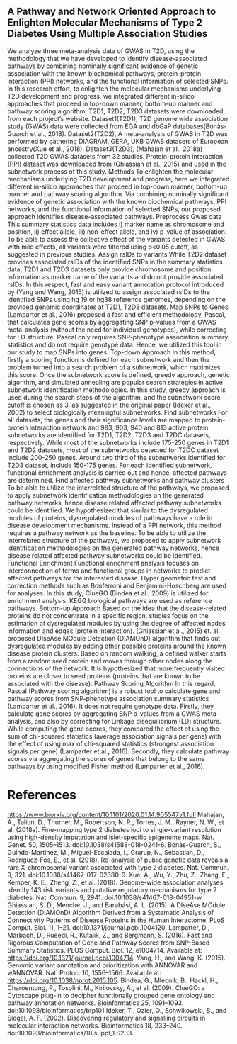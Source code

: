 ## A Pathway and Network Oriented Approach to Enlighten Molecular Mechanisms of Type 2 Diabetes Using Multiple Association Studies

We analyze three meta-analysis data of GWAS in T2D, using the methodology that we have developed to identify disease-associated pathways by combining nominally significant evidence of genetic association with the known biochemical pathways, protein-protein interaction (PPI) networks, and the functional information of selected SNPs. In this research effort, to enlighten the molecular mechanisms underlying T2D development and progress, we integrated different in-silico approaches that proceed in top-down manner, bottom-up manner and pathway scoring algorithm.
T2D1, T2D2, T2D3 datasets were downloaded from each project’s website. Dataset1(T2D1), T2D genome wide association study (GWAS) data were collected from EGA and dbGaP databases(Bonàs-Guarch et al., 2018). Dataset2(T2D2), A meta-analysis of GWAS in T2D was performed by gathering DIAGRAM, GERA, UKB GWAS datasets of European ancestry(Xue et al., 2018). Dataset3(T2D3), (Mahajan et al., 2018a) collected T2D GWAS datasets from 32 studies.
Protein-protein interaction (PPI) dataset was downloaded from (Ghiassian et al., 2015) and used in the subnetwork process of this study. 
Methods
To enlighten the molecular mechanisms underlying T2D development and progress, here we integrated different in-silico approaches that proceed in top-down manner, bottom-up manner and pathway scoring algorithm. Via combining nominally significant evidence of genetic association with the known biochemical pathways, PPI networks, and the functional information of selected SNPs, our proposed approach identifies disease-associated pathways.
Preprocess Gwas data
This summary statistics data includes i) marker name as chromosome and position, ii) effect allele, iii) non-effect allele, and iv) p-value of association. To be able to assess the collective effect of the variants detected in GWAS with mild effects, all variants were filtered using p<0.05 cutoff, as suggested in previous studies.
Assign rsIDs to variants
While T2D2 dataset provides associated rsIDs of the identified SNPs in the summary statistics data, T2D1 and T2D3 datasets only provide chromosome and position information as marker name of the variants and do not provide associated rsIDs. In this respect, fast and easy variant annotation protocol introduced by (Yang and Wang, 2015) is utilized to assign associated rsIDs to the identified SNPs using hg 19 or hg38 reference genomes, depending on the provided genomic coordinates at T2D1, T2D3 datasets. 
Map SNPs to Genes
	(Lamparter et al., 2016) proposed a fast and efficient methodology, Pascal, that calculates gene scores by aggregating SNP p-values from a GWAS meta-analysis (without the need for individual genotypes), while correcting for LD structure. Pascal only requires SNP-phenotype association summary statistics and do not require genotype data. Hence, we utilized this tool in our study to map SNPs into genes. 
Top-down Approach
In this method, firstly a scoring function is defined for each subnetwork and then the problem turned into a search problem of a subnetwork, which maximizes this score. Once the subnetwork score is defined, greedy approach, genetic algorithm, and simulated annealing are popular search strategies in active subnetwork identification methodologies. In this study, greedy approach is used during the search steps of the algorithm, and the subnetwork score cutoff is chosen as 3, as suggested in the original paper (Ideker et al., 2002) to select biologically meaningful subnetworks.
Find subnetworks
For all datasets, the genes and their significance levels are mapped to protein-protein interaction network and 983, 903, 940 and 813 active protein subnetworks are identified for T2D1, T2D2, T2D3 and T2DC datasets, respectively. While most of the subnetworks include 175-250 genes in T2D1 and T2D2 datasets, most of the subnetworks detected for T2DC dataset include 200-250 genes. Around two third of the subnetworks identified for T2D3 dataset, include 150-175 genes. For each identified subnetwork, functional enrichment analysis is carried out and hence, affected pathways are determined.
Find affected pathway subnetworks and pathway clusters
To be able to utilize the interrelated structure of the pathways, we proposed to apply subnetwork identification methodologies on the generated pathway networks, hence disease related affected pathway subnetworks could be identified. We hypothesized that similar to the dysregulated modules of proteins, dysregulated modules of pathways have a role in disease development mechanisms. Instead of a PPI network, this method requires a pathway network as the baseline. To be able to utilize the interrelated structure of the pathways, we proposed to apply subnetwork identification methodologies on the generated pathway networks, hence disease related affected pathway subnetworks could be identified.
Functional Enrichment
Functional enrichment analysis focuses on interconnection of terms and functional groups in networks to predict affected pathways for the interested disease. Hyper geometric test and correction methods such as Bonferroni and Benjamini-Hoschberg are used for analyses. In this study, ClueGO (Bindea et al., 2009) is utilized for enrichment analysis. KEGG biological pathways are used as reference pathways.
Bottom-up Approach 
Based on the idea that the disease-related proteins do not concentrate in a specific region, studies focus on the estimation of dysregulated modules by using the degree of affected nodes information and edges (protein interaction). (Ghiassian et al., 2015) et. al. proposed DIseAse MOdule Detection (DIAMOnD) algorithm that finds out dysregulated modules by adding other possible proteins around the known disease protein clusters. Based on random walking, a defined walker starts from a random seed protein and moves through other nodes along the connections of the network. It is hypothesized that more frequently visited proteins are closer to seed proteins (proteins that are known to be associated with the disease).
Pathway Scoring Algorithm
In this regard, Pascal (Pathway scoring algorithm) is a robust tool to calculate gene and pathway scores from SNP-phenotype association summary statistics (Lamparter et al., 2016). It does not require genotype data. Firstly, they calculate gene scores by aggregating SNP p-values from a GWAS meta-analysis, and also by correcting for Linkage disequilibrium (LD) structure. While computing the gene scores, they compared the effect of using the sum of chi-squared statistics (average association signals per gene) with the effect of using max of chi-squared statistics (strongest association signals per gene) (Lamparter et al., 2016). Secondly, they calculate pathway scores via aggregating the scores of genes that belong to the same pathways by using modified Fisher method (Lamparter et al., 2016).
# References 
https://www.biorxiv.org/content/10.1101/2020.01.14.905547v1.full
Mahajan, A., Taliun, D., Thurner, M., Robertson, N. R., Torres, J. M., Rayner, N. W., et al. (2018a). Fine-mapping type 2 diabetes loci to single-variant resolution using high-density imputation and islet-specific epigenome maps. Nat. Genet. 50, 1505–1513. doi:10.1038/s41588-018-0241-6.
Bonàs-Guarch, S., Guindo-Martínez, M., Miguel-Escalada, I., Grarup, N., Sebastian, D., Rodriguez-Fos, E., et al. (2018). Re-analysis of public genetic data reveals a rare X-chromosomal variant associated with type 2 diabetes. Nat. Commun. 9, 321. doi:10.1038/s41467-017-02380-9.
Xue, A., Wu, Y., Zhu, Z., Zhang, F., Kemper, K. E., Zheng, Z., et al. (2018). Genome-wide association analyses identify 143 risk variants and putative regulatory mechanisms for type 2 diabetes. Nat. Commun. 9, 2941. doi:10.1038/s41467-018-04951-w.
Ghiassian, S. D., Menche, J., and Barabási, A. L. (2015). A DIseAse MOdule Detection (DIAMOnD) Algorithm Derived from a Systematic Analysis of Connectivity Patterns of Disease Proteins in the Human Interactome. PLoS Comput. Biol. 11, 1–21. doi:10.1371/journal.pcbi.1004120.
Lamparter, D., Marbach, D., Rueedi, R., Kutalik, Z., and Bergmann, S. (2016). Fast and Rigorous Computation of Gene and Pathway Scores from SNP-Based Summary Statistics. PLOS Comput. Biol. 12, e1004714. Available at: https://doi.org/10.1371/journal.pcbi.1004714.
Yang, H., and Wang, K. (2015). Genomic variant annotation and prioritization with ANNOVAR and wANNOVAR. Nat. Protoc. 10, 1556–1566. Available at: https://doi.org/10.1038/nprot.2015.105.
Bindea, G., Mlecnik, B., Hackl, H., Charoentong, P., Tosolini, M., Kirilovsky, A., et al. (2009). ClueGO: a Cytoscape plug-in to decipher functionally grouped gene ontology and pathway annotation networks. Bioinformatics 25, 1091–1093. doi:10.1093/bioinformatics/btp101
Ideker, T., Ozier, O., Schwikowski, B., and Siegel, A. F. (2002). Discovering regulatory and signalling circuits in molecular interaction networks. Bioinformatics 18, 233–240. doi:10.1093/bioinformatics/18.suppl_1.S233.


 
